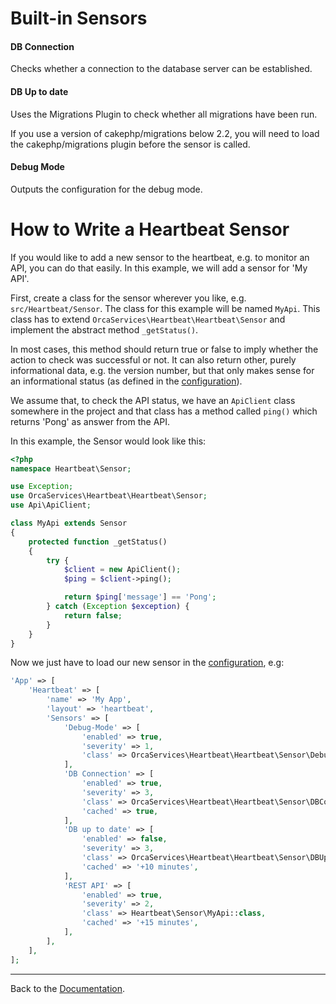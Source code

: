 Built-in Sensors
================

#### DB Connection

Checks whether a connection to the database server can be established.

#### DB Up to date

Uses the Migrations Plugin to check whether all migrations have been run.

If you use a version of cakephp/migrations below 2.2, you will need to load
the cakephp/migrations plugin before the sensor is called.

#### Debug Mode

Outputs the configuration for the debug mode.


How to Write a Heartbeat Sensor
===============================

If you would like to add a new sensor to the heartbeat, e.g. to monitor an API,
you can do that easily. In this example, we will add a sensor for 'My API'.

First, create a class for the sensor wherever you like, e.g. ``src/Heartbeat/Sensor``.
The class for this example will be named ``MyApi``.
This class has to extend ``OrcaServices\Heartbeat\Heartbeat\Sensor``
and implement the abstract method ``_getStatus()``.

In most cases, this method should return true or false to imply whether the action to check was successful or not.
It can also return other, purely informational data, e.g. the version number,
but that only makes sense for an informational status (as defined in the [configuration](Configuration.md)).

We assume that, to check the API status, we have an ``ApiClient`` class somewhere in the project
and that class has a method called ``ping()`` which returns 'Pong' as answer from the API.

In this example, the Sensor would look like this:

```` php
<?php
namespace Heartbeat\Sensor;

use Exception;
use OrcaServices\Heartbeat\Heartbeat\Sensor;
use Api\ApiClient;

class MyApi extends Sensor
{
    protected function _getStatus()
    {
        try {
            $client = new ApiClient();
            $ping = $client->ping();

            return $ping['message'] == 'Pong';
        } catch (Exception $exception) {
            return false;
        }
    }
}
````

Now we just have to load our new sensor in the [configuration](Configuration.md), e.g:

```php
'App' => [
    'Heartbeat' => [
        'name' => 'My App',
        'layout' => 'heartbeat',
        'Sensors' => [
            'Debug-Mode' => [
                'enabled' => true,
                'severity' => 1,
                'class' => OrcaServices\Heartbeat\Heartbeat\Sensor\DebugMode::class,
            ],
            'DB Connection' => [
                'enabled' => true,
                'severity' => 3,
                'class' => OrcaServices\Heartbeat\Heartbeat\Sensor\DBConnection::class,
                'cached' => true,
            ],
            'DB up to date' => [
                'enabled' => false,
                'severity' => 3,
                'class' => OrcaServices\Heartbeat\Heartbeat\Sensor\DBUpToDate::class,
                'cached' => '+10 minutes',
            ],
            'REST API' => [
                'enabled' => true,
                'severity' => 2,
                'class' => Heartbeat\Sensor\MyApi::class,
                'cached' => '+15 minutes',
            ],
        ],
    ],
];
```

---

Back to the [Documentation](Home.md).
